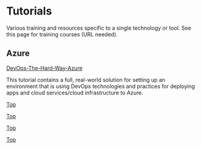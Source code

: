 # Tutorials

Various training and resources specific to a single technology or tool. See this page for training courses (URL needed).

## Azure

[DevOps-The-Hard-Way-Azure](https://github.com/thomast1906/DevOps-The-Hard-Way-Azure)

This tutorial contains a full, real-world solution for setting up an environment that is using DevOps technologies and practices for deploying apps and cloud services/cloud infrastructure to Azure.

[Top](https://github.com/AirtightSecurity/Cyber-Security-Resources/blob/main/files/Training.md#training)

[Top](https://github.com/AirtightSecurity/Cyber-Security-Resources/blob/main/files/Training.md#training)

[Top](https://github.com/AirtightSecurity/Cyber-Security-Resources/blob/main/files/Training.md#training)

[Top](https://github.com/AirtightSecurity/Cyber-Security-Resources/blob/main/files/Training.md#training)
